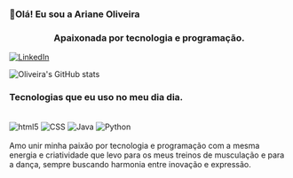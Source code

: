 ### 💫Olá! Eu sou a Ariane Oliveira 

<h3 align="center">Apaixonada por tecnologia e programação.</h3>

[![LinkedIn](https://img.shields.io/badge/LinkedIn-0077B5?style=for-the-badge&logo=linkedin&logoColor=white)](https://linkedin.com/in/ariane-oliveira-934b56168)


![Oliveira's GitHub stats](https://github-readme-stats.vercel.app/api?username=Ariane-Oli&show_icons=true&theme=dracula)

### Tecnologias que eu uso no meu dia dia.
<div style="display: inline_block"><br>
  <img align="center" alt="html5" src="https://img.shields.io/badge/HTML5-E34F26?style=for-the-badge&logo=html5&logoColor=white "/>
   <img align="center" alt="CSS" src="https://img.shields.io/badge/CSS3-1572B6?style=for-the-badge&logo=css3&logoColor=white"/>
    <img align="center" alt="Java" src="https://img.shields.io/badge/Java-ED8B00?style=for-the-badge&logo=openjdk&logoColor=white"/>
    <img align="center" alt="Python" src="https://img.shields.io/badge/Python-14354C?style=for-the-badge&logo=python&logoColor=white"/>
    
</div>

<br>
Amo unir minha paixão por tecnologia e programação com a mesma energia e criatividade que levo para os meus treinos de musculação e para a dança, sempre buscando harmonia entre inovação e expressão.

